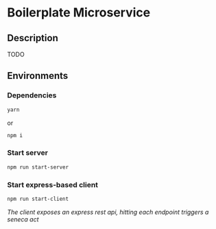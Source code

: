 # Boilerplate Microservice

## Description
TODO


## Environments
### Dependencies
```bash
yarn
```

or

```bash
npm i
```

### Start server
```bash
npm run start-server
```

### Start express-based client
```bash
npm run start-client
```

_The client exposes an express rest api, hitting each endpoint triggers a seneca act_
